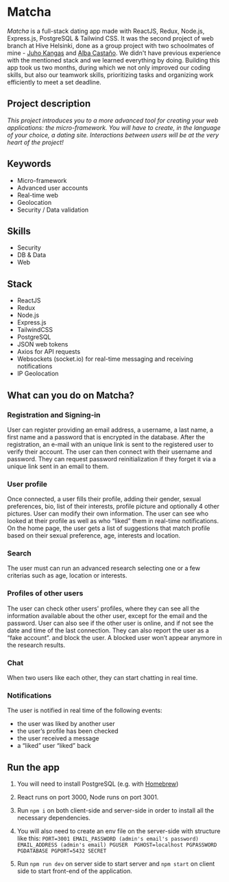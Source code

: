 # Matcha

_Matcha_ is a full-stack dating app made with ReactJS, Redux, Node.js, Express.js, PostgreSQL & Tailwind CSS. It was the second project of web branch at Hive Helsinki, done as a group project with two schoolmates of mine - [Juho Kangas](https://github.com/JuhoKangas) and [Alba Castaño](https://github.com/acastanome). We didn't have previous experience with the mentioned stack and we learned everything by doing. Building this app took us two months, during which we not only improved our coding skills, but also our teamwork skills, prioritizing tasks and organizing work efficiently to meet a set deadline. <br />

## Project description
_This project introduces you to a more advanced tool for creating your web applications: the micro-framework. You will have to create, in the language of your choice, a dating site. Interactions between users will be at the very heart of the project!_

## Keywords
- Micro-framework
- Advanced user accounts
- Real-time web
- Geolocation
- Security / Data validation

## Skills
- Security
- DB & Data
- Web

## Stack
- ReactJS
- Redux
- Node.js
- Express.js
- TailwindCSS
- PostgreSQL
- JSON web tokens
- Axios for API requests
- Websockets (socket.io) for real-time messaging and receiving notifications
- IP Geolocation

## What can you do on Matcha?
### Registration and Signing-in
User can register providing an email address, a username, a last name, a first name and a password that is encrypted in the database. After the registration, an e-mail with an unique link is sent to the registered user to verify their account. The user can then connect with their username and password. They can request password reinitialization if they forget it via a unique link sent in an email to them.

### User profile
Once connected, a user fills their profile, adding their gender, sexual preferences, bio, list of their interests, profile picture and optionally 4 other pictures. User can modify their own information. 
The user can see who looked at their profile as well as who “liked” them in real-time notifications.
On the home page, the user gets a list of suggestions that match profile based on their sexual preference, age, interests and location.

### Search
The user must can run an advanced research selecting one or a few criterias such as age, location or interests.

### Profiles of other users
The user can check other users' profiles, where they can see all the information available about the other user, except for the email and the password.
User can also see if the other user is online, and if not see the date and time of the last connection. They can also report the user as a “fake account”. and block the user. A blocked user won’t appear anymore in the research results.

### Chat
When two users like each other, they can start chatting in real time.

### Notifications
The user is notified in real time of the following events:
- the user was liked by another user
- the user’s profile has been checked
- the user received a message
- a “liked” user “liked” back

## Run the app
1. You will need to install PostgreSQL (e.g. with [Homebrew](https://wiki.postgresql.org/wiki/Homebrew))
2. React runs on port 3000, Node runs on port 3001.
3. Run `npm i` on both client-side and server-side in order to install all the necessary dependencies.
4. You will also need to create an env file on the server-side with structure like this: 
`PORT=3001
EMAIL_PASSWORD (admin's email's password)
EMAIL_ADDRESS (admin's email)
PGUSER 
PGHOST=localhost
PGPASSWORD
PGDATABASE
PGPORT=5432
SECRET`

5. Run `npm run dev` on server side to start server and `npm start` on client side to start front-end of the application.
